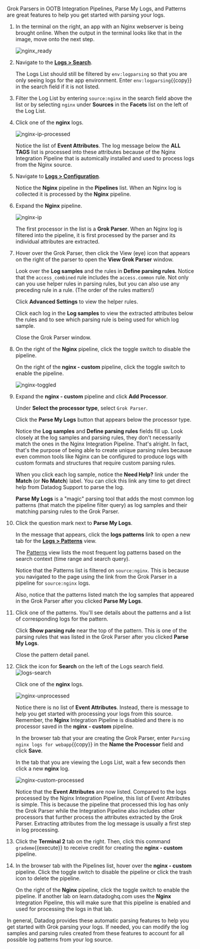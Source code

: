 Grok Parsers in OOTB Integration Pipelines, Parse My Logs, and Patterns are great features to help you get started with parsing your logs. 

1. In the terminal on the right, an app with an Nginx webserver is being brought online. When the output in the terminal looks like that in the image, move onto the next step.

    ![nginx_ready](logsparsing/assets/nginx_ready.gif)

2. Navigate to the <a href="https://app.datadoghq.com/logs" target="_datadog">**Logs > Search**</a>. 

    The Logs List should still be filtered by `env:logparsing` so that you are only seeing logs for the app environment. Enter `env:logparsing`{{copy}} in the search field if it is not listed.

3. Filter the Log List by entering `source:nginx` in the search field above the list or by selecting `nginx` under **Sources** in the **Facets** list on the left of the Log List.

4. Click one of the **nginx** logs.

    ![nginx-ip-processed](logsparsing/assets/nginx-ip-processed.png)

    Notice the list of **Event Attributes**. The log message below the **ALL TAGS** list is processed into these attributes because of the Nginx Integration Pipeline that is automically installed and used to process logs from the Nginx source.

5. Navigate to <a href="https://app.datadoghq.com/logs/pipelines" target="_datadog">**Logs > Configuration**</a>.

    Notice the **Nginx** pipeline in the **Pipelines** list. When an Nginx log is collected it is processed by the **Nginx** pipeline.

6. Expand the **Nginx** pipeline.

    ![nginx-ip](logsparsing/assets/nginx-ip.png)

    The first processor in the list is a **Grok Parser**. When an Nginx log is filtered into the pipeline, it is first processed by the parser and its individual attributes are extracted. 

7. Hover over the Grok Parser, then click the View (eye) icon that appears on the right of the parser to open the **View Grok Parser** window.

    Look over the **Log samples** and the rules in **Define parsing rules**. Notice that the `access_combined` rule includes the `access.common` rule. Not only can you use helper rules in parsing rules, but you can also use any preceding rule in a rule. (The order of the rules matters!) 

    Click **Advanced Settings** to view the helper rules.

    Click each log in the **Log samples** to view the extracted attributes below the rules and to see which parsing rule is being used for which log sample.

    Close the Grok Parser window.

8. On the right of the **Nginx**  pipeline, click the toggle switch to disable the pipeline.

    On the right of the **nginx - custom**  pipeline, click the toggle switch to enable the pipeline.

    ![nginx-toggled](logsparsing/assets/nginx-toggled.png)

9. Expand the **nginx - custom** pipeline and click **Add Processor**.

    Under **Select the processor type**, select `Grok Parser`.

    Click the **Parse My Logs** button that appears below the processor type.

    Notice the **Log samples** and **Define parsing rules** fields fill up. Look closely at the log samples and parsing rules, they don't necessarily match the ones in the Nginx Integration Pipeline. That's alright. In fact, that's the purpose of being able to create unique parsing rules because even common tools like Nginx can be configured to produce logs with custom formats and structures that require custom parsing rules.

    When you click each log sample, notice the **Need Help?** link under the **Match** (or **No Match**) label. You can click this link any time to get direct help from Datadog Support to parse the log.
    
   **Parse My Logs** is a "magic" parsing tool that adds the most common log patterns (that match the pipeline filter query) as log samples and their matching parsing rules to the Grok Parser.

10. Click the question mark next to **Parse My Logs**. 

    In the message that appears, click the **logs patterns** link to open a new tab for the <a href="https://app.datadoghq.com/logs/patterns" target="_datadog">**Logs > Patterns**</a> view.

    The <a href="https://docs.datadoghq.com/logs/explorer/patterns/" target="_blank">Patterns</a> view lists the most frequent log patterns based on the search context (time range and search query). 

    Notice that the Patterns list is filtered on `source:nginx`. This is because you navigated to the page using the link from the Grok Parser in a pipeline for `source:nginx` logs.

    Also, notice that the patterns listed match the log samples that appeared in the Grok Parser after you clicked **Parse My Logs**. 

11. Click one of the patterns. You'll see details about the patterns and a list of corresponding logs for the pattern.

    Click **Show parsing rule** near the top of the pattern. This is one of the parsing rules that was listed in the Grok Parser after you clicked **Parse My Logs**.

    Close the pattern detail panel.

12. Click the icon for **Search** on the left of the Logs search field. ![logs-search](logsparsing/assets/logs-search.png) 

    Click one of the **nginx** logs.

    ![nginx-unprocessed](logsparsing/assets/nginx-unprocessed.png)

    Notice there is no list of **Event Attributes**. Instead, there is message to help you get started with processing your logs from this source. Remember, the **Nginx** Integration Pipeline is disabled and there is no processor saved in the **nginx - custom** pipeline.  

    In the browser tab that your are creating the Grok Parser, enter `Parsing nginx logs for webapp`{{copy}} in the **Name the Processor** field and click **Save**.

    In the tab that you are viewing the Logs List, wait a few seconds then click a new **nginx** log. 

    ![nginx-custom-processed](logsparsing/assets/nginx-custom-processed.png)

    Notice that the **Event Attributes** are now listed. Compared to the logs processed by the Nginx Integration Pipeline, this list of Event Attributes is simple. This is because the pipeline that processed this log has only the Grok Parser while the Integration Pipeline also includes other processors that further process the attributes extracted by the Grok Parser. Extracting attributes from the log message is usually a first step in log processing.

13. Click the **Terminal 2** tab on the right. Then, click this command `grademe`{{execute}} to receive credit for creating the **nginx - custom** pipeline.

14. In the browser tab with the Pipelines list, hover over the **nginx - custom**  pipeline. Click the toggle switch to disable the pipeline or click the trash icon to delete the pipeline.

    On the right of the **Nginx** pipeline, click the toggle switch to enable the pipeline. If another lab on learn.datadoghq.com uses the **Nginx** Integration Pipeline, this will make sure that this pipeline is enabled and used for processing the logs in that lab.  

In general, Datadog provides these automatic parsing features to help you get started with Grok parsing your logs. If needed, you can modify the log samples and parsing rules created from these features to account for all possible log patterns from your log source.